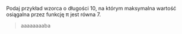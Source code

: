 Podaj przykład wzorca o długości 10, na którym maksymalna wartość osiągalna przez funkcję π jest równa 7.

> aaaaaaaaba